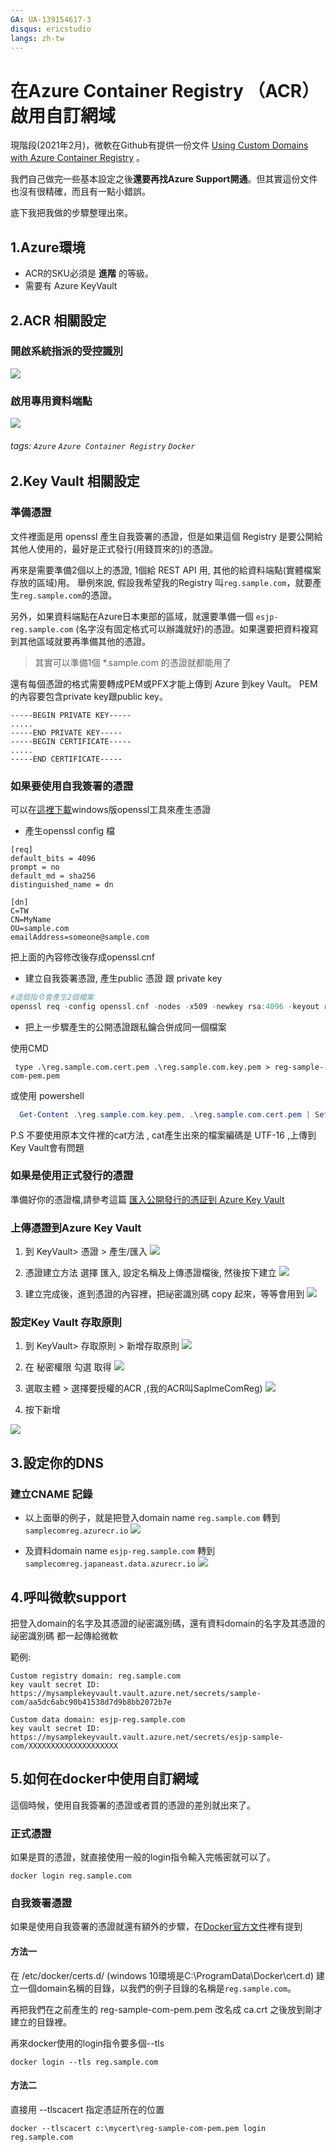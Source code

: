 ```yaml
---
GA: UA-139154617-3
disqus: ericstudio
langs: zh-tw
---
```

# 在Azure Container Registry （ACR） 啟用自訂網域

現階段(2021年2月)，微軟在Github有提供一份文件 [Using Custom Domains with Azure Container Registry](https://github.com/Azure/acr/blob/main/docs/custom-domain/README.md) 。

我們自己做完一些基本設定之後**還要再找Azure Support開通**。但其實這份文件也沒有很精確，而且有一點小錯誤。

底下我把我做的步驟整理出來。

## 1.Azure環境

+ ACR的SKU必須是 **進階** 的等級。
+ 需要有 Azure KeyVault


## 2.ACR 相關設定

### 開啟系統指派的受控識別
![](https://cdn.jsdelivr.net/gh/ericstu/ericstu.github.io/images/20210218000201.png)

### 啟用專用資料端點
![](https://cdn.jsdelivr.net/gh/ericstu/ericstu.github.io/images/20210218000612.png)

###### tags: `Azure` `Azure Container Registry` `Docker`

## 2.Key Vault 相關設定

### 準備憑證
文件裡面是用 openssl 產生自我簽署的憑證，但是如果這個 Registry 是要公開給其他人使用的，最好是正式發行(用錢買來的)的憑證。 

再來是需要準備2個以上的憑證, 1個給 REST API 用, 其他的給資料端點(實體檔案存放的區域)用。
舉例來說, 假設我希望我的Registry 叫`reg.sample.com`，就要產生`reg.sample.com`的憑證。

另外，如果資料端點在Azure日本東部的區域，就還要準備一個 `esjp-reg.sample.com` (名字沒有固定格式可以辦識就好)的憑證。如果還要把資料複寫到其他區域就要再準備其他的憑證。
  > 其實可以準備1個 *.sample.com 的憑證就都能用了
  


還有每個憑證的格式需要轉成PEM或PFX才能上傳到 Azure 到key Vault。 PEM的內容要包含private key跟public key。
```
-----BEGIN PRIVATE KEY-----  
.....  
-----END PRIVATE KEY-----  
-----BEGIN CERTIFICATE-----  
.....  
-----END CERTIFICATE-----
```

### 如果要使用自我簽署的憑證
可以在[這裡下載](https://slproweb.com/products/Win32OpenSSL.html)windows版openssl工具來產生憑證

- 產生openssl config 檔
```
[req]
default_bits = 4096
prompt = no
default_md = sha256
distinguished_name = dn

[dn]
C=TW
CN=MyName
OU=sample.com
emailAddress=someone@sample.com
```
把上面的內容修改後存成openssl.cnf

- 建立自我簽署憑證, 產生public 憑證 跟 private key
```powershell
#這個指令會產生2個檔案
openssl req -config openssl.cnf -nodes -x509 -newkey rsa:4096 -keyout reg.sample.com.key.pem -out reg.sample.com.cert.pem -days 3650 -subj '/CN=reg.sample.com/O=sample./C=TW'
```
- 把上一步驟產生的公開憑證跟私鑰合併成同一個檔案

使用CMD
```command
 type .\reg.sample.com.cert.pem .\reg.sample.com.key.pem > reg-sample-com-pem.pem
```
或使用 powershell
```powershell
  Get-Content .\reg.sample.com.key.pem, .\reg.sample.com.cert.pem | Set-Content reg-sample-com-pem.pem
```

P.S 不要使用原本文件裡的cat方法 , cat產生出來的檔案編碼是 UTF-16 ,上傳到Key Vault會有問題

### 如果是使用正式發行的憑證
準備好你的憑證檔,請參考這篇 [匯入公開發行的憑証到 Azure Key Vault](https://hackmd.io/@ericstudio/匯入公開發行的憑証到AzureKeyVault)

### 上傳憑證到Azure Key Vault
1. 到 KeyVault> 憑證 > 產生/匯入
![](https://cdn.jsdelivr.net/gh/ericstu/ericstu.github.io/images/20210217234606.png)

2. 憑證建立方法 選擇 匯入, 設定名稱及上傳憑證檔後, 然後按下建立
![](https://cdn.jsdelivr.net/gh/ericstu/ericstu.github.io/images/20210217234619.png)

3. 建立完成後，進到憑證的內容裡，把祕密識別碼 copy 起來，等等會用到
![](https://cdn.jsdelivr.net/gh/ericstu/ericstu.github.io/images/20210217234629.png)

### 設定Key Vault 存取原則
1. 到 KeyVault> 存取原則 > 新增存取原則
![](https://cdn.jsdelivr.net/gh/ericstu/ericstu.github.io/images/20210218002152.png)

2. 在 秘密權限 勾選 取得
![](https://cdn.jsdelivr.net/gh/ericstu/ericstu.github.io/images/20210218002202.png)

3. 選取主體 > 選擇要授權的ACR ,(我的ACR叫SaplmeComReg)
![](https://cdn.jsdelivr.net/gh/ericstu/ericstu.github.io/images/20210218002215.png)

4. 按下新增

![](https://cdn.jsdelivr.net/gh/ericstu/ericstu.github.io/images/20210218002239.png)

## 3.設定你的DNS

### 建立CNAME 記錄

- 以上面舉的例子，就是把登入domain name `reg.sample.com` 轉到 `samplecomreg.azurecr.io`
![](https://cdn.jsdelivr.net/gh/ericstu/ericstu.github.io/images/20210218003640.png)

- 及資料domain name `esjp-reg.sample.com` 轉到 `samplecomreg.japaneast.data.azurecr.io`
![](https://cdn.jsdelivr.net/gh/ericstu/ericstu.github.io/images/20210218003658.png)

## 4.呼叫微軟support
把登入domain的名字及其憑證的祕密識別碼，還有資料domain的名字及其憑證的祕密識別碼
都一起傳給微軟

範例:
```
Custom registry domain: reg.sample.com
key vault secret ID: https://mysamplekeyvault.vault.azure.net/secrets/sample-com/aa5dc6abc90b41538d7d9b8bb2072b7e

Custom data domain: esjp-reg.sample.com
key vault secret ID: https://mysamplekeyvault.vault.azure.net/secrets/esjp-sample-com/XXXXXXXXXXXXXXXXXXXX
```

## 5.如何在docker中使用自訂網域

這個時候，使用自我簽署的憑證或者買的憑證的差別就出來了。

### 正式憑證

如果是買的憑證，就直接使用一般的login指令輸入完帳密就可以了。
```
docker login reg.sample.com
```


### 自我簽署憑證
如果是使用自我簽署的憑證就還有額外的步驟，在[Docker官方文件](https://docs.docker.com/engine/security/certificates/#understand-the-configuration)裡有提到

#### 方法一
在 /etc/docker/certs.d/ (windows 10環境是C:\ProgramData\Docker\cert.d\)
建立一個domain名稱的目錄，以我們的例子目錄的名稱是`reg.sample.com`。

再把我們在之前產生的 reg-sample-com-pem.pem 改名成 ca.crt 之後放到剛才建立的目錄裡。

再來docker使用的login指令要多個--tls

```
docker login --tls reg.sample.com
```

#### 方法二
直接用 --tlscacert 指定憑証所在的位置

```
docker --tlscacert c:\mycert\reg-sample-com-pem.pem login reg.sample.com
```